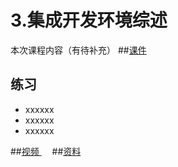 # 3.集成开发环境综述
本次课程内容（有待补充）
##[课件]()
## 练习
- xxxxxx
- xxxxxx
- xxxxxx

##[视频 <img src="https://raw.githubusercontent.com/TelerikAcademy/Common/master/icons/video.png" height="13">]()
##[资料]()